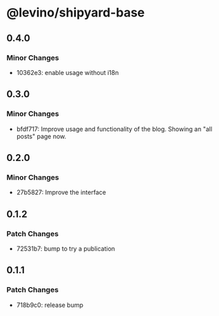 # @levino/shipyard-base

## 0.4.0

### Minor Changes

- 10362e3: enable usage without i18n

## 0.3.0

### Minor Changes

- bfdf717: Improve usage and functionality of the blog. Showing an "all posts" page now.

## 0.2.0

### Minor Changes

- 27b5827: Improve the interface

## 0.1.2

### Patch Changes

- 72531b7: bump to try a publication

## 0.1.1

### Patch Changes

- 718b9c0: release bump
